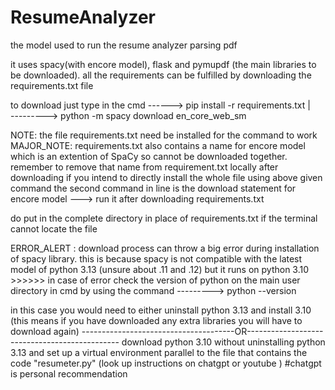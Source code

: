 # ResumeAnalyzer
the model used to run the resume analyzer parsing pdf 

it uses spacy(with encore model), flask and pymupdf (the main libraries to be downloaded).
all the requirements can be fulfilled by downloading the requirements.txt file 

to download just type in the cmd ------>  pip install -r requirements.txt 
                                  |
                                  \
                                   ---------> python -m spacy download en_core_web_sm

                                   
NOTE: the file requirements.txt need be installed for the command to work
MAJOR_NOTE: requirements.txt also contains a name for encore model which is an extention of SpaCy so cannot be downloaded together.
remember to remove that name from requirement.txt locally after downloading if you intend to directly install the whole file using above given command
the second command in line is the download statement for encore model ---> run it after downloading requirements.txt

do put in the complete directory in place of requirements.txt if the terminal cannot locate the file

ERROR_ALERT : download process can throw a big error during installation of spacy library. this is because spacy is not compatible with the latest model of python 3.13 (unsure about .11 and .12) but it runs on python 3.10 >>>>>> in case of error check the version of python on the main user directory in cmd by using the command ---------> python --version

in this case you would need to either uninstall python 3.13 and install 3.10 (this means if you have downloaded any extra libraries you will have to download again)
--------------------------------------OR----------------------------------------------
download python 3.10 without uninstalling python 3.13 and set up a virtual environment parallel to the file that contains the code "resumeter.py" 
(look up instructions on chatgpt or youtube ) 
#chatgpt is personal recommendation

